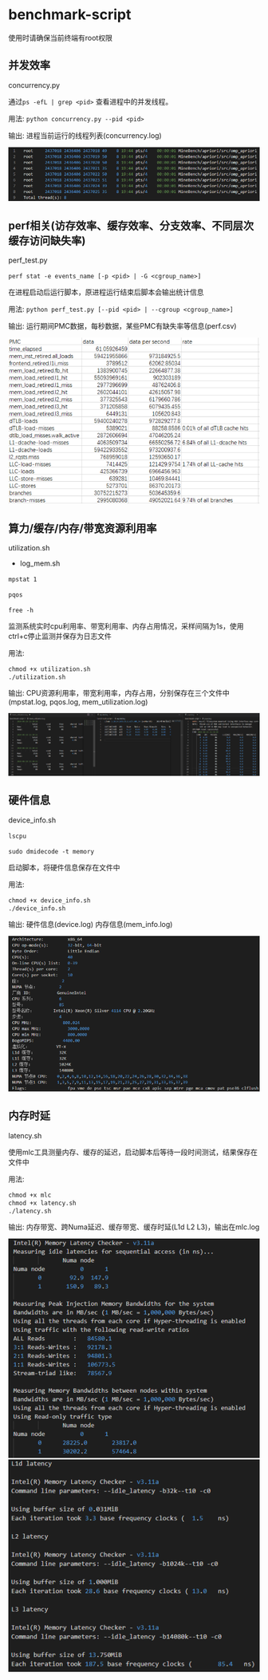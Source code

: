 # benchmark-script

使用时请确保当前终端有root权限

## 并发效率

concurrency.py

通过`ps -efL | grep <pid>` 查看进程中的并发线程。

用法: `python concurrency.py --pid <pid>`

输出: 进程当前运行的线程列表(concurrency.log)

<div align="center">
  <img src="data/1.png">
</div>


## perf相关(访存效率、缓存效率、分支效率、不同层次缓存访问缺失率)

perf_test.py

`perf stat -e events_name [-p <pid> | -G <cgroup_name>]`

在进程启动后运行脚本，原进程运行结束后脚本会输出统计信息

用法: `python perf_test.py [--pid <pid> | --cgroup <cgroup_name>]`

输出: 运行期间PMC数据，每秒数据，某些PMC有缺失率等信息(perf.csv)

<div align="center">
  <img src="data/2.png">
</div>

## 算力/缓存/内存/带宽资源利用率

utilization.sh
- log_mem.sh

`mpstat 1`

`pqos`

`free -h`

监测系统实时cpu利用率、带宽利用率、内存占用情况，采样间隔为1s，使用ctrl+c停止监测并保存为日志文件

用法: 
```
chmod +x utilization.sh
./utilization.sh
```

输出: CPU资源利用率，带宽利用率，内存占用，分别保存在三个文件中(mpstat.log, pqos.log, mem_utilization.log)

<div align="center">
  <img src="data/3.png">
</div>

## 硬件信息

device_info.sh

`lscpu`

`sudo dmidecode -t memory`

启动脚本，将硬件信息保存在文件中

用法: 
```
chmod +x device_info.sh
./device_info.sh
```

输出: 硬件信息(device.log) 内存信息(mem_info.log)

<div align="center">
  <img src="data/4.png">
</div>

## 内存时延

latency.sh

使用mlc工具测量内存、缓存的延迟，启动脚本后等待一段时间测试，结果保存在文件中

用法: 
```
chmod +x mlc
chmod +x latency.sh
./latency.sh
```

输出: 内存带宽、跨Numa延迟、缓存带宽、缓存时延(L1d L2 L3)，输出在mlc.log

<div align="center">
  <img src="data/5-1.png">
</div>

<div align="center">
  <img src="data/5-2.png">
</div>